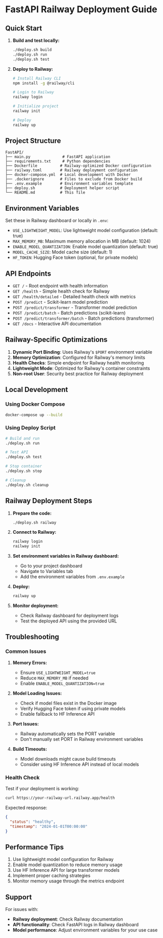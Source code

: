 # FastAPI Railway Deployment Guide

## Quick Start

1. **Build and test locally:**
   ```bash
   ./deploy.sh build
   ./deploy.sh run
   ./deploy.sh test
   ```

2. **Deploy to Railway:**
   ```bash
   # Install Railway CLI
   npm install -g @railway/cli
   
   # Login to Railway
   railway login
   
   # Initialize project
   railway init
   
   # Deploy
   railway up
   ```

## Project Structure

```
FastAPI/
├── main.py              # FastAPI application
├── requirements.txt     # Python dependencies
├── Dockerfile          # Railway-optimized Docker configuration
├── railway.toml        # Railway deployment configuration
├── docker-compose.yml  # Local development with Docker
├── .dockerignore       # Files to exclude from Docker build
├── .env.example        # Environment variables template
├── deploy.sh           # Deployment helper script
└── README.md           # This file
```

## Environment Variables

Set these in Railway dashboard or locally in `.env`:

- `USE_LIGHTWEIGHT_MODEL`: Use lightweight model configuration (default: true)
- `MAX_MEMORY_MB`: Maximum memory allocation in MB (default: 1024)
- `ENABLE_MODEL_QUANTIZATION`: Enable model quantization (default: true)
- `MODEL_CACHE_SIZE`: Model cache size (default: 1)
- `HF_TOKEN`: Hugging Face token (optional, for private models)

## API Endpoints

- `GET /` - Root endpoint with health information
- `GET /health` - Simple health check for Railway
- `GET /health/detailed` - Detailed health check with metrics
- `POST /predict` - Scikit-learn model prediction
- `POST /predict/transformer` - Transformer model prediction
- `POST /predict/batch` - Batch predictions (scikit-learn)
- `POST /predict/transformer/batch` - Batch predictions (transformer)
- `GET /docs` - Interactive API documentation

## Railway-Specific Optimizations

1. **Dynamic Port Binding**: Uses Railway's `$PORT` environment variable
2. **Memory Optimization**: Configured for Railway's memory limits
3. **Health Checks**: Simple endpoint for Railway health monitoring
4. **Lightweight Mode**: Optimized for Railway's container constraints
5. **Non-root User**: Security best practice for Railway deployment

## Local Development

### Using Docker Compose
```bash
docker-compose up --build
```

### Using Deploy Script
```bash
# Build and run
./deploy.sh run

# Test API
./deploy.sh test

# Stop container
./deploy.sh stop

# Cleanup
./deploy.sh cleanup
```

## Railway Deployment Steps

1. **Prepare the code:**
   ```bash
   ./deploy.sh railway
   ```

2. **Connect to Railway:**
   ```bash
   railway login
   railway init
   ```

3. **Set environment variables in Railway dashboard:**
   - Go to your project dashboard
   - Navigate to Variables tab
   - Add the environment variables from `.env.example`

4. **Deploy:**
   ```bash
   railway up
   ```

5. **Monitor deployment:**
   - Check Railway dashboard for deployment logs
   - Test the deployed API using the provided URL

## Troubleshooting

### Common Issues

1. **Memory Errors:**
   - Ensure `USE_LIGHTWEIGHT_MODEL=true`
   - Reduce `MAX_MEMORY_MB` if needed
   - Enable `ENABLE_MODEL_QUANTIZATION=true`

2. **Model Loading Issues:**
   - Check if model files exist in the Docker image
   - Verify Hugging Face token if using private models
   - Enable fallback to HF Inference API

3. **Port Issues:**
   - Railway automatically sets the PORT variable
   - Don't manually set PORT in Railway environment variables

4. **Build Timeouts:**
   - Model downloads might cause build timeouts
   - Consider using HF Inference API instead of local models

### Health Check

Test if your deployment is working:
```bash
curl https://your-railway-url.railway.app/health
```

Expected response:
```json
{
  "status": "healthy",
  "timestamp": "2024-01-01T00:00:00"
}
```

## Performance Tips

1. Use lightweight model configuration for Railway
2. Enable model quantization to reduce memory usage
3. Use HF Inference API for large transformer models
4. Implement proper caching strategies
5. Monitor memory usage through the metrics endpoint

## Support

For issues with:
- **Railway deployment**: Check Railway documentation
- **API functionality**: Check FastAPI logs in Railway dashboard
- **Model performance**: Adjust environment variables for your use case
